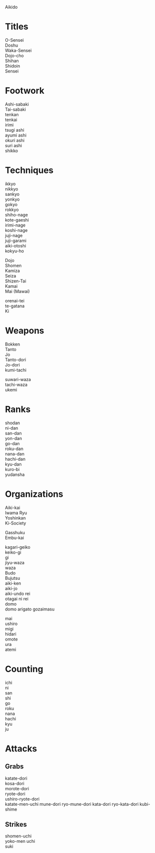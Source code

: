Aikido

# Titles

O-Sensei  
Doshu  
Waka-Sensei  
Dojo-cho  
Shihan  
Shidoin  
Sensei

# Footwork

Ashi-sabaki  
Tai-sabaki  
tenkan  
tenkai  
irimi  
tsugi ashi  
ayumi ashi  
okuri ashi  
suri ashi  
shikko

# Techniques

ikkyo  
nikkyo  
sankyo  
yonkyo  
gokyo  
rokkyo  
shiho-nage  
kote-gaeshi  
irimi-nage  
koshi-nage  
juji-nage  
juji-garami  
aiki-otoshi  
kokyu-ho

Dojo  
Shomen  
Kamiza  
Seiza  
Shizen-Tai  
Kamai  
Mai (Mawai)

orenai-tei  
te-gatana  
Ki

# Weapons

Bokken  
Tanto  
Jo  
Tanto-dori  
Jo-dori  
kumi-tachi

suwari-waza  
tachi-waza  
ukemi

# Ranks

shodan  
ni-dan  
san-dan  
yon-dan  
go-dan  
roku-dan  
nana-dan  
hachi-dan  
kyu-dan  
kuro-bi  
yudansha

# Organizations

Aiki-kai  
Iwama Ryu  
Yoshinkan  
Ki-Society

Gasshuku  
Embu-kai

kagari-geiko  
keiko-gi  
gi  
jiyu-waza  
waza  
Budo  
Bujutsu  
aiki-ken  
aiki-jo  
aiki-undo
rei  
otagai ni rei  
domo  
domo arigato gozaimasu

mai  
ushiro  
migi  
hidari  
omote  
ura  
atemi

# Counting

ichi  
ni  
san  
shi  
go  
roku  
nana  
hachi  
kyu  
ju

# Attacks

## Grabs

katate-dori  
kosa-dori  
morote-dori  
ryote-dori  
ushiro-ryote-dori  
katate-men-uchi
mune-dori
ryo-mune-dori
kata-dori
ryo-kata-dori
kubi-shime

## Strikes

shomen-uchi  
yoko-men uchi  
suki
